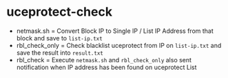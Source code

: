 # uceprotect-check

- netmask.sh = Convert Block IP to Single IP / List IP Address from that block and save to `list-ip.txt`
- rbl_check_only = Check blacklist uceprotect from IP on `list-ip.txt` and save the result into `result.txt`
- rbl_check = Execute `netmask.sh` and `rbl_check_only` also sent notification when IP address has been found on uceprotect List
